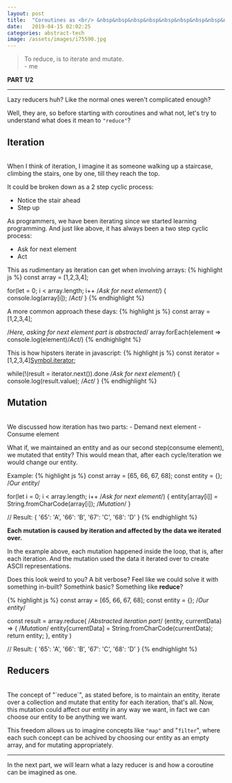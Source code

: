 ```yaml
---
layout: post
title:  "Coroutines as <br/> &nbsp&nbsp&nbsp&nbsp&nbsp&nbsp&nbsp&nbsp&nbsp&nbsp&nbsp&nbsp Lazy Reducers"
date:   2019-04-15 02:02:25
categories: abstract-tech
image: /assets/images/i75590.jpg
---
```


 > To reduce, is to iterate and mutate.
<br/>- me

**PART 1/2**

______

Lazy reducers huh? Like the normal ones weren't complicated enough?

Well, they are, so before starting with coroutines and what not, let's try to understand what does
it mean to `"reduce"`?

Iteration
-
<br/>
When I think of iteration, I imagine it as someone walking up a staircase, 
climbing the stairs, one by one, till they reach the top.

It could be broken down as a 2 step cyclic process:
- Notice the stair ahead
- Step up

As programmers, we have been iterating since we started learning programming.
And just like above, it has always been a two step cyclic process:
- Ask for next element
- Act

This as rudimentary as iteration can get when involving arrays:
{%  highlight js %}
const array = [1,2,3,4];

for(let = 0; i < array.length; i++ /*Ask for next element*/) {
    console.log(array[i]); /*Act*/
}
{%  endhighlight %}


A more common approach these days:
{%  highlight js %}
const array = [1,2,3,4];

/*Here, asking for next element part is abstracted*/
array.forEach(element => console.log(element)/*Act*/)
{%  endhighlight %}


This is how hipsters iterate in javascript:
{%  highlight js %}
const iterator = [1,2,3,4][Symbol.iterator]();

while(!(result = iterator.next()).done /*Ask for next element*/) {
    console.log(result.value); /*Act*/
}
{%  endhighlight %}


Mutation
- 
<br/>
We discussed how iteration has two parts:
- Demand next element
- Consume element

What if, we maintained an entity and as our second step(consume element), we mutated that entity? This would mean that,
after each cycle/iteration we would change our entity.

Example:
{%  highlight js %}
const array = [65, 66, 67, 68];
const entity = {}; /*Our entity*/

for(let i = 0; i < array.length; i++ /*Ask for next element*/) {
    entity[array[i]] = String.fromCharCode(array[i]); /*Mutation*/
}

// Result: { '65': 'A', '66': 'B', '67': 'C', '68': 'D' }
{%  endhighlight %}

**Each mutation is caused by iteration and affected by the data we iterated over.**

In the example above, each mutation happened inside the loop, that is, after each iteration.
And the mutation used the data it iterated over to create ASCII representations.

Does this look weird to you? A bit verbose? Feel like we could solve it with something in-built? Somethink basic?
Something like **reduce**?

{%  highlight js %}
const array = [65, 66, 67, 68];
const entity = {}; /*Our entity*/

const result = array.reduce(
    /*Abstracted iteration part*/
    (entity, currentData) => {
        /*Mutation*/
        entity[currentData] = String.fromCharCode(currentData);
        return entity;
    },
    entity
)

// Result: { '65': 'A', '66': 'B', '67': 'C', '68': 'D' }
{%  endhighlight %}

Reducers
-
<br/>
The concept of "`reduce`", as stated before, is to maintain an entity, iterate over a collection and mutate that entity for each iteration, that's all.
Now, this mutation could affect our entity in any way we want, in fact we can choose our entity to be anything we want.

This freedom allows us to imagine concepts like `"map"` and "`filter`", where each such concept can be achived by choosing our entity as an empty array,
and for mutating appropriately.


______

In the next part, we will learn what a lazy reducer is and how a coroutine can be imagined as one.